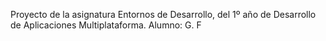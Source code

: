 Proyecto de la asignatura Entornos de Desarrollo, del 1º año de Desarrollo de Aplicaciones Multiplataforma.
Alumno: G. F
